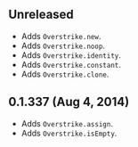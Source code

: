 ## Unreleased 
- Adds `Overstrike.new`.
- Adds `Overstrike.noop`.
- Adds `Overstrike.identity`.
- Adds `Overstrike.constant`.
- Adds `Overstrike.clone`.

## 0.1.337 (Aug 4, 2014)
- Adds `Overstrike.assign`.
- Adds `Overstrike.isEmpty`.
